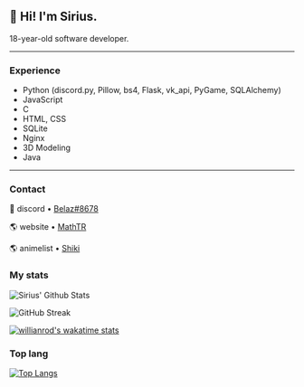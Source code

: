## 👋 **Hi! I'm Sirius.**  

18-year-old software developer.

---

### Experience

- Python (discord.py, Pillow, bs4, Flask, vk_api, PyGame, SQLAlchemy)  
- JavaScript
- С
- HTML, CSS  
- SQLite
- Nginx
- 3D Modeling
- Java

---

### Contact


💬 discord • [Belaz#8678](https://discord.bio/p/belaz)

🌎 website • [MathTR](http://46.17.105.8/)

🌎 animelist • [Shiki](https://shikimori.one/NightGod)



### My stats


![Sirius' Github Stats](https://github-readme-stats.vercel.app/api?username=51Sirius&hide=issues,prs&show_icons=true&theme=radical)


![GitHub Streak](https://github-readme-streak-stats.herokuapp.com/?user=51Sirius&show_icons=true&theme=radical)

[![willianrod's wakatime stats](https://github-readme-stats.vercel.app/api/wakatime?username=51Sirius)](https://github.com/anuraghazra/github-readme-stats)

### Top lang

[![Top Langs](https://github-readme-stats.vercel.app/api/top-langs/?username=51Sirius&show_icons=true&theme=radical)](https://github.com/anuraghazra/github-readme-stats)
